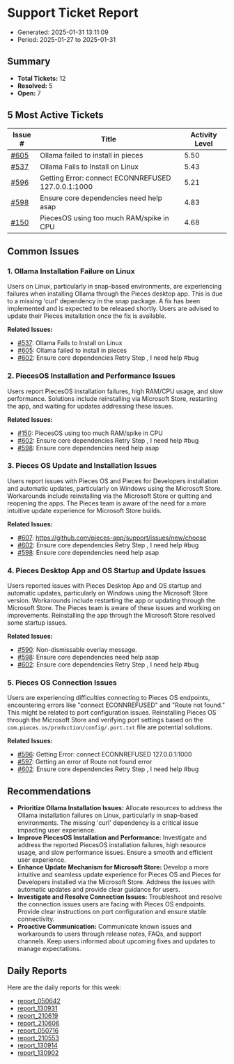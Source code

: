 # Support Ticket Report
- Generated: 2025-01-31 13:11:09
- Period: 2025-01-27 to 2025-01-31

## Summary
- **Total Tickets:** 12
- **Resolved:** 5
- **Open:** 7

## 5 Most Active Tickets
| Issue # | Title | Activity Level |
|---------|-------|----------------|
| [#605](https://github.com/pieces-app/support/issues/605) | Ollama failed to install in pieces | 5.50 |
| [#537](https://github.com/pieces-app/support/issues/537) | Ollama Fails to Install on Linux | 5.43 |
| [#596](https://github.com/pieces-app/support/issues/596) | Getting Error: connect ECONNREFUSED 127.0.0.1:1000 | 5.21 |
| [#598](https://github.com/pieces-app/support/issues/598) | Ensure core dependencies need help asap | 4.83 |
| [#150](https://github.com/pieces-app/support/issues/150) | PiecesOS using too much RAM/spike in CPU | 4.68 |

## Common Issues
### 1. Ollama Installation Failure on Linux
Users on Linux, particularly in snap-based environments, are experiencing failures when installing Ollama through the Pieces desktop app. This is due to a missing 'curl' dependency in the snap package. A fix has been implemented and is expected to be released shortly. Users are advised to update their Pieces installation once the fix is available.

**Related Issues:**
- [#537](https://github.com/pieces-app/support/issues/537): Ollama Fails to Install on Linux
- [#605](https://github.com/pieces-app/support/issues/605): Ollama failed to install in pieces
- [#602](https://github.com/pieces-app/support/issues/602): Ensure core dependencies  Retry Step , I need help #bug

### 2. PiecesOS Installation and Performance Issues
Users report PiecesOS installation failures, high RAM/CPU usage, and slow performance. Solutions include reinstalling via Microsoft Store, restarting the app, and waiting for updates addressing these issues.

**Related Issues:**
- [#150](https://github.com/pieces-app/support/issues/150): PiecesOS using too much RAM/spike in CPU
- [#602](https://github.com/pieces-app/support/issues/602): Ensure core dependencies  Retry Step , I need help #bug
- [#598](https://github.com/pieces-app/support/issues/598): Ensure core dependencies need help asap

### 3. Pieces OS Update and Installation Issues
Users report issues with Pieces OS and Pieces for Developers installation and automatic updates, particularly on Windows using the Microsoft Store. Workarounds include reinstalling via the Microsoft Store or quitting and reopening the apps. The Pieces team is aware of the need for a more intuitive update experience for Microsoft Store builds.

**Related Issues:**
- [#607](https://github.com/pieces-app/support/issues/607): https://github.com/pieces-app/support/issues/new/choose
- [#602](https://github.com/pieces-app/support/issues/602): Ensure core dependencies  Retry Step , I need help #bug
- [#598](https://github.com/pieces-app/support/issues/598): Ensure core dependencies need help asap

### 4. Pieces Desktop App and OS Startup and Update Issues
Users reported issues with Pieces Desktop App and OS startup and automatic updates, particularly on Windows using the Microsoft Store version.  Workarounds include restarting the app or updating through the Microsoft Store. The Pieces team is aware of these issues and working on improvements. Reinstalling the app through the Microsoft Store resolved some startup issues.

**Related Issues:**
- [#590](https://github.com/pieces-app/support/issues/590): Non-dismissable overlay message.
- [#598](https://github.com/pieces-app/support/issues/598): Ensure core dependencies need help asap
- [#602](https://github.com/pieces-app/support/issues/602): Ensure core dependencies  Retry Step , I need help #bug

### 5. Pieces OS Connection Issues
Users are experiencing difficulties connecting to Pieces OS endpoints, encountering errors like "connect ECONNREFUSED" and "Route not found." This might be related to port configuration issues. Reinstalling Pieces OS through the Microsoft Store and verifying port settings based on the `com.pieces.os/production/config/.port.txt` file are potential solutions.

**Related Issues:**
- [#596](https://github.com/pieces-app/support/issues/596): Getting Error: connect ECONNREFUSED 127.0.0.1:1000
- [#597](https://github.com/pieces-app/support/issues/597): Getting an error of Route not found error
- [#602](https://github.com/pieces-app/support/issues/602): Ensure core dependencies  Retry Step , I need help #bug


## Recommendations
- **Prioritize Ollama Installation Issues:** Allocate resources to address the Ollama installation failures on Linux, particularly in snap-based environments.  The missing 'curl' dependency is a critical issue impacting user experience.
- **Improve PiecesOS Installation and Performance:** Investigate and address the reported PiecesOS installation failures, high resource usage, and slow performance issues. Ensure a smooth and efficient user experience.
- **Enhance Update Mechanism for Microsoft Store:** Develop a more intuitive and seamless update experience for Pieces OS and Pieces for Developers installed via the Microsoft Store.  Address the issues with automatic updates and provide clear guidance for users.
- **Investigate and Resolve Connection Issues:** Troubleshoot and resolve the connection issues users are facing with Pieces OS endpoints. Provide clear instructions on port configuration and ensure stable connectivity.
- **Proactive Communication:**  Communicate known issues and workarounds to users through release notes, FAQs, and support channels. Keep users informed about upcoming fixes and updates to manage expectations. 

## Daily Reports
Here are the daily reports for this week:

- [report_050642](daily/2025-01-28/report_050642.md)
- [report_130931](daily/2025-01-28/report_130931.md)
- [report_210619](daily/2025-01-28/report_210619.md)
- [report_210606](daily/2025-01-29/report_210606.md)
- [report_050716](daily/2025-01-30/report_050716.md)
- [report_210553](daily/2025-01-30/report_210553.md)
- [report_130914](daily/2025-01-30/report_130914.md)
- [report_130902](daily/2025-01-31/report_130902.md)
